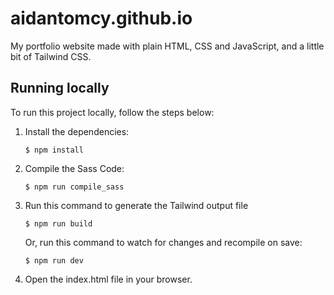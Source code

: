 # aidantomcy.github.io

My portfolio website made with plain HTML, CSS and JavaScript, and a little bit of Tailwind CSS.

## Running locally

To run this project locally, follow the steps below:

1. Install the dependencies:

   ```
   $ npm install
   ```
   
2. Compile the Sass Code:
   ```
   $ npm run compile_sass
   ```

3. Run this command to generate the Tailwind output file
   ```
   $ npm run build
   ```
     
   Or, run this command to watch for changes and recompile on save:
   ```
   $ npm run dev
   ```
4. Open the index.html file in your browser.

